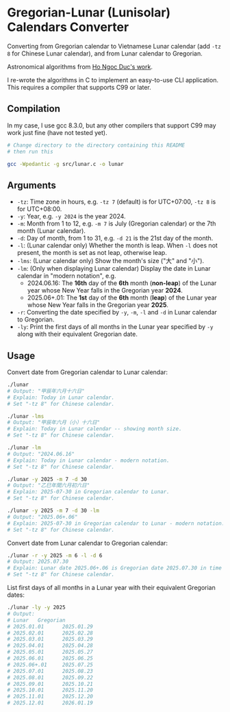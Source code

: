 # Gregorian-Lunar (Lunisolar) Calendars Converter

Converting from Gregorian calendar to Vietnamese Lunar calendar (add `-tz 8` for Chinese Lunar calendar), and from Lunar calendar to Gregorian.

Astronomical algorithms from [Ho Ngoc Duc's work](https://www.informatik.uni-leipzig.de/~duc/amlich/calrules.html).

I re-wrote the algorithms in C to implement an easy-to-use CLI application. This requires a compiler that supports C99 or later.

## Compilation

In my case, I use gcc 8.3.0, but any other compilers that support C99 may work just fine (have not tested yet).

```bash
# Change directory to the directory containing this README
# then run this

gcc -Wpedantic -g src/lunar.c -o lunar
```

## Arguments

* `-tz`: Time zone in hours, e.g. `-tz 7` (default) is for UTC+07:00, `-tz 8` is for UTC+08:00.
* `-y`: Year, e.g. `-y 2024` is the year 2024.
* `-m`: Month from 1 to 12, e.g. `-m 7` is July (Gregorian calendar) or the 7th month (Lunar calendar).
* `-d`: Day of month, from 1 to 31, e.g. `-d 21` is the 21st day of the month.
* `-l`: (Lunar calendar only) Whether the month is leap. When `-l` does not present, the month is set as not leap, otherwise leap.
* `-lms`: (Lunar calendar only) Show the month's size ("大" and "小").
* `-lm`: (Only when displaying Lunar calendar) Display the date in Lunar calendar in "modern notation", e.g.
  * 2024.06.16: The **16th** day of the **6th** month (**non-leap**) of the Lunar year whose New Year falls in the Gregorian year **2024**.
  * 2025.06+.01: The **1st** day of the **6th** month (**leap**) of the Lunar year whose New Year falls in the Gregorian year **2025**.
* `-r`: Converting the date specified by `-y`, `-m`, `-l` and `-d` in Lunar calendar to Gregorian.
* `-ly`: Print the first days of all months in the Lunar year specified by `-y` along with their equivalent Gregorian date.

## Usage

Convert date from Gregorian calendar to Lunar calendar:

```bash
./lunar 
# Output: "甲辰年六月十六日"
# Explain: Today in Lunar calendar.
# Set "-tz 8" for Chinese calendar.

./lunar -lms
# Output: "甲辰年六月（小）十六日"
# Explain: Today in Lunar calendar -- showing month size.
# Set "-tz 8" for Chinese calendar.

./lunar -lm
# Output: "2024.06.16" 
# Explain: Today in Lunar calendar - modern notation.
# Set "-tz 8" for Chinese calendar.

./lunar -y 2025 -m 7 -d 30
# Output: "乙巳年閏六月初六日" 
# Explain: 2025-07-30 in Gregorian calendar to Lunar.
# Set "-tz 8" for Chinese calendar.

./lunar -y 2025 -m 7 -d 30 -lm
# Output: "2025.06+.06"
# Explain: 2025-07-30 in Gregorian calendar to Lunar - modern notation.
# Set "-tz 8" for Chinese calendar.
```

Convert date from Lunar calendar to Gregorian calendar:

```bash
./lunar -r -y 2025 -m 6 -l -d 6
# Output: 2025.07.30
# Explain: Lunar date 2025.06+.06 is Gregorian date 2025.07.30 in time zone UTC+07:00 (Vietnamese calendar).
# Set "-tz 8" for Chinese calendar.
```

List first days of all months in a Lunar year with their equivalent Gregorian dates:

```bash
./lunar -ly -y 2025            
# Output:
# Lunar   Gregorian
# 2025.01.01      2025.01.29
# 2025.02.01      2025.02.28
# 2025.03.01      2025.03.29
# 2025.04.01      2025.04.28
# 2025.05.01      2025.05.27
# 2025.06.01      2025.06.25
# 2025.06+.01     2025.07.25
# 2025.07.01      2025.08.23
# 2025.08.01      2025.09.22
# 2025.09.01      2025.10.21
# 2025.10.01      2025.11.20
# 2025.11.01      2025.12.20
# 2025.12.01      2026.01.19
```

